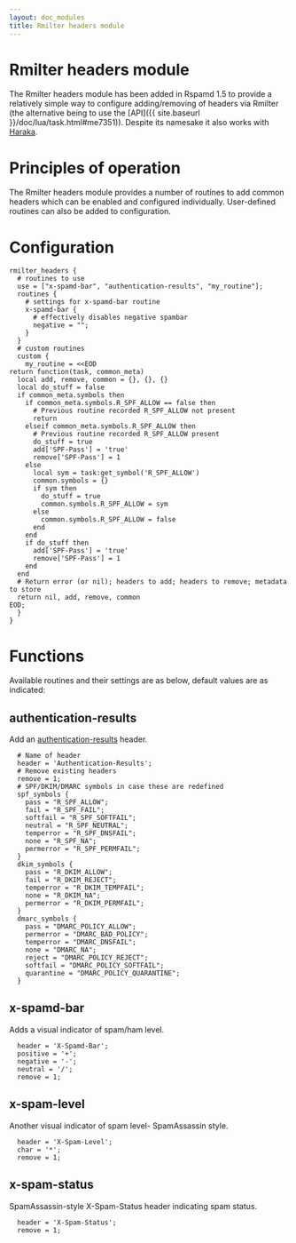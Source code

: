 ```yaml
---
layout: doc_modules
title: Rmilter headers module
---
```


# Rmilter headers module

The Rmilter headers module has been added in Rspamd 1.5 to provide a relatively simple way to configure adding/removing of headers via Rmilter (the alternative being to use the [API]({{ site.baseurl }}/doc/lua/task.html#me7351)). Despite its namesake it also works with [Haraka](https://haraka.github.io).

# Principles of operation

The Rmilter headers module provides a number of routines to add common headers which can be enabled and configured individually. User-defined routines can also be added to configuration.

# Configuration

~~~ucl
rmilter_headers {
  # routines to use
  use = ["x-spamd-bar", "authentication-results", "my_routine"];
  routines {
    # settings for x-spamd-bar routine
    x-spamd-bar {
      # effectively disables negative spambar
      negative = "";
    }
  }
  # custom routines
  custom {
    my_routine = <<EOD
return function(task, common_meta)
  local add, remove, common = {}, {}, {}
  local do_stuff = false
  if common_meta.symbols then
    if common_meta.symbols.R_SPF_ALLOW == false then
      # Previous routine recorded R_SPF_ALLOW not present
      return
    elseif common_meta.symbols.R_SPF_ALLOW then
      # Previous routine recorded R_SPF_ALLOW present
      do_stuff = true
      add['SPF-Pass'] = 'true'
      remove['SPF-Pass'] = 1
    else
      local sym = task:get_symbol('R_SPF_ALLOW')
      common.symbols = {}
      if sym then
        do_stuff = true
        common.symbols.R_SPF_ALLOW = sym
      else
        common.symbols.R_SPF_ALLOW = false
      end
    end
    if do_stuff then
      add['SPF-Pass'] = 'true'
      remove['SPF-Pass'] = 1
    end
  end
  # Return error (or nil); headers to add; headers to remove; metadata to store
  return nil, add, remove, common
EOD; 
  }
}
~~~

# Functions

Available routines and their settings are as below, default values are as indicated:

## authentication-results

Add an [authentication-results](https://tools.ietf.org/html/rfc7001) header.

~~~ucl
  # Name of header
  header = 'Authentication-Results';
  # Remove existing headers
  remove = 1;
  # SPF/DKIM/DMARC symbols in case these are redefined
  spf_symbols {
    pass = "R_SPF_ALLOW";
    fail = "R_SPF_FAIL";
    softfail = "R_SPF_SOFTFAIL";
    neutral = "R_SPF_NEUTRAL";
    temperror = "R_SPF_DNSFAIL";
    none = "R_SPF_NA";
    permerror = "R_SPF_PERMFAIL";
  }
  dkim_symbols {
    pass = "R_DKIM_ALLOW";
    fail = "R_DKIM_REJECT";
    temperror = "R_DKIM_TEMPFAIL";
    none = "R_DKIM_NA";
    permerror = "R_DKIM_PERMFAIL";
  }
  dmarc_symbols {
    pass = "DMARC_POLICY_ALLOW";
    permerror = "DMARC_BAD_POLICY";
    temperror = "DMARC_DNSFAIL";
    none = "DMARC_NA";
    reject = "DMARC_POLICY_REJECT";
    softfail = "DMARC_POLICY_SOFTFAIL";
    quarantine = "DMARC_POLICY_QUARANTINE";
  }
~~~

## x-spamd-bar

Adds a visual indicator of spam/ham level.

~~~ucl
  header = 'X-Spamd-Bar';
  positive = '+';
  negative = '-';
  neutral = '/';
  remove = 1;
~~~

## x-spam-level

Another visual indicator of spam level- SpamAssassin style.

~~~ucl
  header = 'X-Spam-Level';
  char = '*';
  remove = 1;
~~~

## x-spam-status

SpamAssassin-style X-Spam-Status header indicating spam status.

~~~ucl
  header = 'X-Spam-Status';
  remove = 1;
~~~
